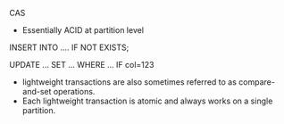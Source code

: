 CAS

* Essentially ACID at partition level

INSERT INTO ....
IF NOT EXISTS;

UPDATE ...
SET ...
WHERE ...
IF col=123

* lightweight transactions are also sometimes referred to as compare-and-set operations.
* Each lightweight transaction is atomic and always works on a single partition.

